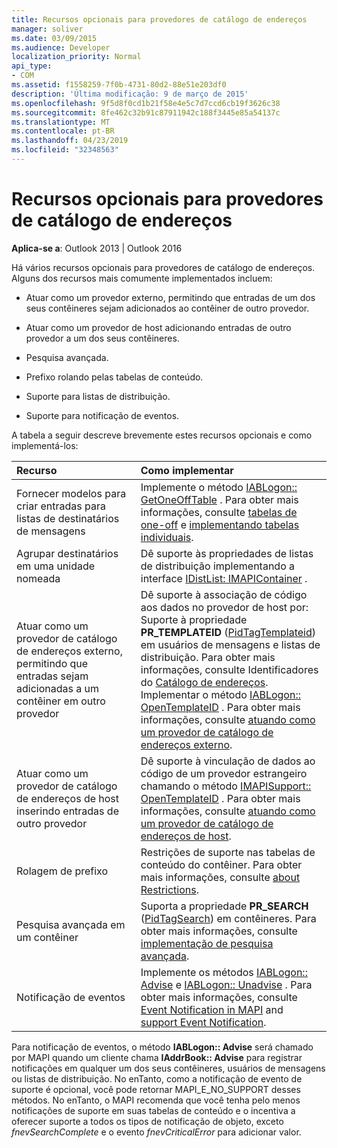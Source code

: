 ```yaml
---
title: Recursos opcionais para provedores de catálogo de endereços
manager: soliver
ms.date: 03/09/2015
ms.audience: Developer
localization_priority: Normal
api_type:
- COM
ms.assetid: f1558259-7f0b-4731-80d2-88e51e203df0
description: 'Última modificação: 9 de março de 2015'
ms.openlocfilehash: 9f5d8f0cd1b21f58e4e5c7d7ccd6cb19f3626c38
ms.sourcegitcommit: 8fe462c32b91c87911942c188f3445e85a54137c
ms.translationtype: MT
ms.contentlocale: pt-BR
ms.lasthandoff: 04/23/2019
ms.locfileid: "32348563"
---
```

# <a name="optional-features-for-address-book-providers"></a>Recursos opcionais para provedores de catálogo de endereços

  
  
**Aplica-se a**: Outlook 2013 | Outlook 2016 
  
Há vários recursos opcionais para provedores de catálogo de endereços. Alguns dos recursos mais comumente implementados incluem:
  
- Atuar como um provedor externo, permitindo que entradas de um dos seus contêineres sejam adicionados ao contêiner de outro provedor.
    
- Atuar como um provedor de host adicionando entradas de outro provedor a um dos seus contêineres.
    
- Pesquisa avançada.
    
- Prefixo rolando pelas tabelas de conteúdo.
    
- Suporte para listas de distribuição.
    
- Suporte para notificação de eventos.
    
A tabela a seguir descreve brevemente estes recursos opcionais e como implementá-los:
  
|**Recurso**|**Como implementar**|
|:-----|:-----|
|Fornecer modelos para criar entradas para listas de destinatários de mensagens  <br/> |Implemente o método [IABLogon:: GetOneOffTable](iablogon-getoneofftable.md) . Para obter mais informações, consulte [tabelas de one-off](one-off-tables.md) e [implementando tabelas individuais](implementing-one-off-tables.md).  <br/> |
|Agrupar destinatários em uma unidade nomeada  <br/> |Dê suporte às propriedades de listas de distribuição implementando a interface [IDistList: IMAPIContainer](idistlistimapicontainer.md) .  <br/> |
|Atuar como um provedor de catálogo de endereços externo, permitindo que entradas sejam adicionadas a um contêiner em outro provedor  <br/> | Dê suporte à associação de código aos dados no provedor de host por:  <br/>  Suporte à propriedade **PR_TEMPLATEID** ([PidTagTemplateid](pidtagtemplateid-canonical-property.md)) em usuários de mensagens e listas de distribuição. Para obter mais informações, consulte Identificadores do [Catálogo de endereços](address-book-identifiers.md).  <br/>  Implementar o método [IABLogon:: OpenTemplateID](iablogon-opentemplateid.md) . Para obter mais informações, consulte [atuando como um provedor de catálogo de endereços externo](acting-as-a-foreign-address-book-provider.md).  <br/> |
|Atuar como um provedor de catálogo de endereços de host inserindo entradas de outro provedor  <br/> |Dê suporte à vinculação de dados ao código de um provedor estrangeiro chamando o método [IMAPISupport:: OpenTemplateID](imapisupport-opentemplateid.md) . Para obter mais informações, consulte [atuando como um provedor de catálogo de endereços de host](acting-as-a-host-address-book-provider.md).  <br/> |
|Rolagem de prefixo  <br/> |Restrições de suporte nas tabelas de conteúdo do contêiner. Para obter mais informações, consulte [about Restrictions](about-restrictions.md).  <br/> |
|Pesquisa avançada em um contêiner  <br/> |Suporta a propriedade **PR_SEARCH** ([PidTagSearch](pidtagsearch-canonical-property.md)) em contêineres. Para obter mais informações, consulte [implementação de pesquisa avançada](implementing-advanced-searching.md).  <br/> |
|Notificação de eventos  <br/> |Implemente os métodos [IABLogon:: Advise](iablogon-advise.md) e [IABLogon:: Unadvise](iablogon-unadvise.md) . Para obter mais informações, consulte [Event Notification in MAPI](event-notification-in-mapi.md) and [support Event Notification](supporting-event-notification.md).  <br/> |
   
Para notificação de eventos, o método **IABLogon:: Advise** será chamado por MAPI quando um cliente chama **IAddrBook:: Advise** para registrar notificações em qualquer um dos seus contêineres, usuários de mensagens ou listas de distribuição. No enTanto, como a notificação de evento de suporte é opcional, você pode retornar MAPI_E_NO_SUPPORT desses métodos. No enTanto, o MAPI recomenda que você tenha pelo menos notificações de suporte em suas tabelas de conteúdo e o incentiva a oferecer suporte a todos os tipos de notificação de objeto, exceto _fnevSearchComplete_ e o evento _fnevCriticalError_ para adicionar valor. 
  

